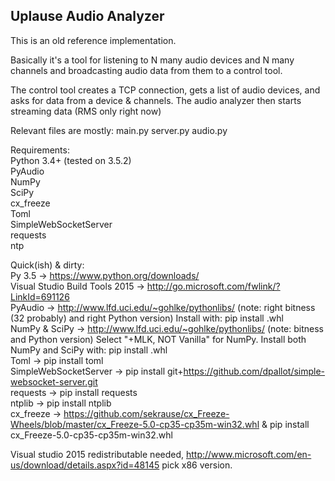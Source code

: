 ## Uplause Audio Analyzer

This is an old reference implementation.

Basically it's a tool for listening to N many audio devices and N many channels and broadcasting audio data from them to a control tool.

The control tool creates a TCP connection, gets a list of audio devices, and asks for data from a device & channels. The audio analyzer then starts streaming data (RMS only right now)

Relevant files are mostly:
main.py
server.py
audio.py

Requirements:  
Python 3.4+ (tested on 3.5.2)  
PyAudio  
NumPy  
SciPy  
cx_freeze  
Toml  
SimpleWebSocketServer  
requests  
ntp 

Quick(ish) & dirty:  
Py 3.5 -> https://www.python.org/downloads/  
Visual Studio Build Tools 2015 -> http://go.microsoft.com/fwlink/?LinkId=691126  
PyAudio -> http://www.lfd.uci.edu/~gohlke/pythonlibs/ (note: right bitness (32 probably) and right Python version) Install with: pip install <file>.whl  
NumPy & SciPy -> http://www.lfd.uci.edu/~gohlke/pythonlibs/ (note: bitness and Python version) Select "+MLK, NOT Vanilla" for NumPy. Install both NumPy and SciPy with: pip install <file>.whl  
Toml -> pip install toml  
SimpleWebSocketServer -> pip install git+https://github.com/dpallot/simple-websocket-server.git  
requests -> pip install requests  
ntplib ->  pip install ntplib  
cx_freeze -> https://github.com/sekrause/cx_Freeze-Wheels/blob/master/cx_Freeze-5.0-cp35-cp35m-win32.whl & pip install cx_Freeze-5.0-cp35-cp35m-win32.whl  

Visual studio 2015 redistributable needed, http://www.microsoft.com/en-us/download/details.aspx?id=48145 pick x86 version.